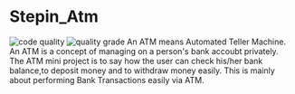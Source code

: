 # Stepin_Atm
![code quality](https://www.code-inspector.com/project/28255/score/svg)
![quality grade](https://www.code-inspector.com/project/28255/status/svg)
An ATM means Automated Teller Machine. An ATM is a concept of managing on a person's bank accoubt privately. The ATM mini project is to say how the user can check his/her bank balance,to deposit money and to withdraw money easily. This is mainly about performing Bank Transactions easily via ATM.
